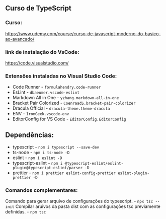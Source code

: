 ## Curso de TypeScript

### Curso: 

https://www.udemy.com/course/curso-de-javascript-moderno-do-basico-ao-avancado/


### link de instalação do VsCode:

https://code.visualstudio.com/

### Extensões instaladas no Visual Studio Code:

* Code Runner - ``formulahendry.code-runner``
* EsLint - ``dbaeumer.vscode-eslint``
* Markdown All in One  - ``yzhang.markdown-all-in-one``
* Bracket Pair Colorized - ``CoenraadS.bracket-pair-colorizer``
* Dracula Official - ``dracula-theme.theme-dracula``
* ENV - ``IronGeek.vscode-env``
* EditorConfig for VS Code - ``EditorConfig.EditorConfig``

## Dependências:

* typescript - ```npm i typescript --save-dev```
* ts-node - ```npm i ts-node -D```
* eslint - ```npm i eslint -D```
* typescript-eslint - ```npm i @typescript-eslint/eslint-plugin@typescript-eslint/parser -D```
* prettier - ```npm i prettier eslint-config-prettier eslint-plugin-prettier -D```

### Comandos complementares:

Comando para gerar arquivo de configurações do typescript. - ```npx tsc --init```
Compilar aruivos da pasta dist com as configurações tsc previamente definidas. - ```npm tsc```
